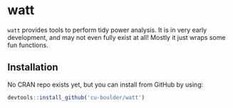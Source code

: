 
<!-- README.md is generated from README.Rmd. Please edit that file -->

# watt

<!-- badges: start -->

<!-- badges: end -->

`watt` provides tools to perform tidy power analysis. It is in very
early development, and may not even fully exist at all\! Mostly it just
wraps some fun functions.

## Installation

No CRAN repo exists yet, but you can install from GitHub by using:

``` r
devtools::install_github('cu-boulder/watt')
```
